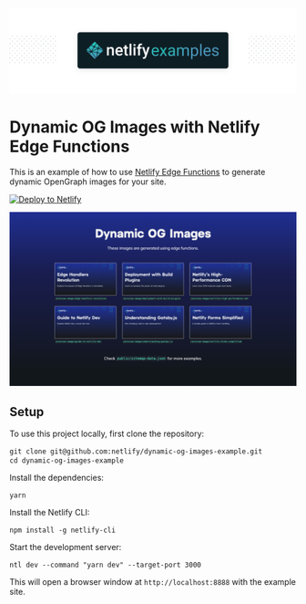 ![Netlify Examples](./docs/netlify-examples.png)

# Dynamic OG Images with Netlify Edge Functions

This is an example of how to use [Netlify Edge Functions](https://docs.netlify.com/edge-functions/overview/) to generate dynamic OpenGraph images for your site.

[![Deploy to Netlify](https://www.netlify.com/img/deploy/button.svg)](https://app.netlify.com/start/deploy?repository=https://github.com/netlify/dynamic-og-images-example)

[![Demo](./docs/dynamic-og-images.png)](https://dynamic-og-images-example.netlify.app/)

## Setup

To use this project locally, first clone the repository:

    git clone git@github.com:netlify/dynamic-og-images-example.git
    cd dynamic-og-images-example

Install the dependencies:

    yarn

Install the Netlify CLI:

    npm install -g netlify-cli

Start the development server:

    ntl dev --command "yarn dev" --target-port 3000

This will open a browser window at `http://localhost:8888` with the example site.
